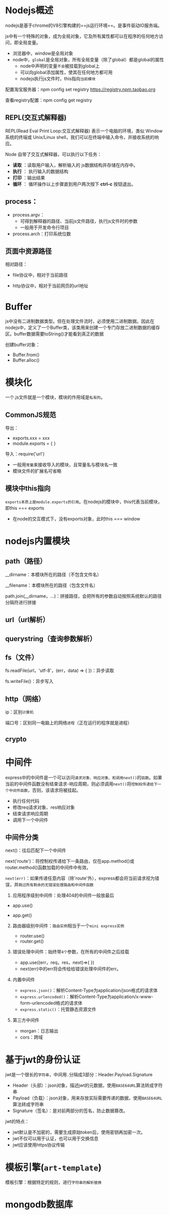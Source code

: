 # Nodejs概述

nodejs是基于chrome的V8引擎构建的==js运行环境==。是事件驱动IO服务端。

js中有一个特殊的对象，成为全局对象，它及所有属性都可以在程序的任何地方访问，即全局变量。

- 浏览器中，window是全局对象
- node中，`global`是全局对象，所有全局变量（除了global）都是global的属性
  - node中声明的变量`不会`被挂载到global上
  - 可以向global添加属性，使其在任何地方都可用
  - nodejs执行js文件时，this指向`当前模块`

配置淘宝服务器：npm config set registry https://registry.npm.taobao.org

查看registry配置：npm config get registry



## REPL(交互式解释器)

REPL(Read Eval Print Loop:交互式解释器) 表示一个电脑的环境，类似 Window 系统的终端或 Unix/Linux shell，我们可以在终端中输入命令，并接收系统的响应。

Node 自带了交互式解释器，可以执行以下任务：

- **读取** ：读取用户输入，解析输入的 js数据结构并存储在内存中。
- **执行** ： 执行输入的数据结构
- **打印** ：输出结果
- **循环** ： 循环操作以上步骤直到用户两次按下 **ctrl-c** 按钮退出。



## process：

- process.argv：
  - 可得到解释器的路径、当前js文件路径，执行js文件时的参数
  - 一般用于开发命令行项目
- process.arch：打印系统位数

## 页面中资源路径

相对路径：

- file协议中，相对于当前路径

- http协议中，相对于当前网页的url地址





# Buffer

js中没有二进制数据类型。但在处理文件流时，必须使用二进制数据。因此在nodejs中，定义了一个Buffer类，该类用来创建一个专门存放二进制数据的缓存区。buffer数据需要toString()才能看到真正的数据

创建buffer对象：

- Buffer.from()
- Buffer.alloc()





# 模块化

一个.js文件就是一个模块，模块的作用域是`私有的`。

## CommonJS规范

导出：

- exports.xxx = xxx
- module.exports = { }

导入：require('url')

- 一般用`常量`来接收导入的模块，且常量名与模块名一致
- 模块文件的扩展名可省略



## 模块中this指向

`exports本质上是module.exports的引用`。在nodejs的模块中，this代表当前模块，即this === exports

- 在node的交互模式下，没有exports对象，此时this === window







# nodejs内置模块

## path（路径）

__dirname：本模块所在的路径（不包含文件名）

__filename：本模块所在的路径（包含文件名）

path.join(__dirname，...)：拼接路径，会把所有的参数自动按照系统默认的路径分隔符进行拼接



## url（url解析）



## querystring（查询参数解析）





## fs（文件）

fs.readFile(url，'utf-8'，(err，data) => { })：异步读取

fs.writeFile()：异步写入



## http（网络）

ip：区别`计算机`

端口号：区别同一电脑上的网络`进程`（正在运行的程序就是进程）



## crypto









# 中间件

express中的中间件是一个可以访问`请求对象、响应对象、和调用next()`的`函数`。如果当前的中间件函数没有结束请求-响应周期，则必须调用`next()`将`控制权传递给下一个中间件函数`，否则，该请求将被挂起。

- 执行任何代码
- 修改req请求对象、res响应对象
- 结束请求响应周期
- 调用下一个中间件

## 中间件分类

next()：往后匹配下一个中间件

next('route')：将控制权传递给下一条路由，仅在app.method()或router.method()函数加载的中间件中有效。

`next(err)`：如果传递任意内容（除'route'外），express都会将当前请求视为错误，并`跳过所有剩余的无错误处理路由和中间件函数`

1.  应用程序级别中间件：处理404的中间件一般放最后

   - app.use()

   - app.get()

2. 路由器级别中间件：`路由实例`相当于一个`mini express实例`

   - router.use()
   - router.get()

3. 错误处理中间件：始终带`4个`参数，在所有的中间件之后挂载

   - app.use((err，req，res，next)=>{ })
   - next(err)中的err将会传给给错误处理中间件的err。

4. 内置中间件

   - `express.json()`：解析Content-Type为application/json格式的请求体
   - `express.urlencoded()`：解析Content-Type为application/x-www-form-urlencoded格式的请求体
   - `express.static()`：托管静态资源文件

5. 第三方中间件

   - morgan：日志输出
   - cors：跨域





# 基于jwt的身份认证

jwt是一个很长的`字符串`，中间用`.`分隔成3部分：Header.Payload.Signature

- Header（头部）：json对象，描述jwt的元数据，使用`BASE64URL`算法转成字符串
- Payload（负载）：json对象，用来存放实际需要传递的数据，使用`BASE64URL`算法转成字符串
- Signature（签名）：是对前两部分的签名，防止数据篡改。

jwt的特点：

- jwt默认是不加密的，需要生成原始token后，使用密钥再加密一次。
- jwt不仅可以用于认证，也可以用于交换信息
- jwt应该使用https协议传输









# 模板引擎(`art-template`)

模板引擎：根据特定的规则，进行`字符串的解析替换`





# mongodb数据库





